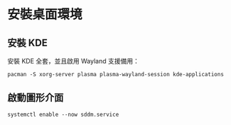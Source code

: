 # 安裝桌面環境

## 安裝 KDE
安裝 KDE 全套，並且啟用 Wayland 支援備用：
```
pacman -S xorg-server plasma plasma-wayland-session kde-applications
```

## 啟動圖形介面
```
systemctl enable --now sddm.service
```
